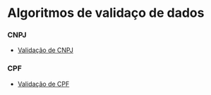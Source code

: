 # Algoritmos de validaço de dados

### CNPJ

* [Validação de CNPJ](/cnpj.php)

### CPF

* [Validação de CPF](/cpf.php)
